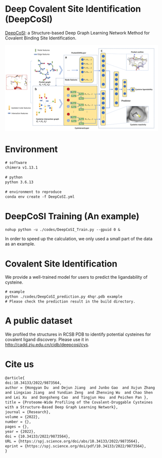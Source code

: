 # Deep Covalent Site Identification (DeepCoSI)
  [DeepCoSI](https://spj.science.org/doi/abs/10.34133/2022/9873564): a Structure-based Deep Graph Learning Network Method for Covalent Binding Site Identification.
  
![error](https://github.com/Brian-hongyan/DeepCoSI/blob/main/deepcosi.jpg)


# Environment
```
# software
chimera v1.13.1

# python
python 3.6.13

# environment to reproduce
conda env create -f DeepCoSI.yml
```


# DeepCoSI Training (An example)
```
nohup python -u ./codes/DeepCoSI_Train.py --gpuid 0 &
```
In order to speed up the calculation, we only used a small part of the data as an example.

# Covalent Site Identification 
We provide a well-trained model for users to predict the ligandability of cysteine.

```
# example
python ./codes/DeepCoSI_prediction.py 4hqr.pdb example
# Please check the prediction result in the build directory.
```
# A public dataset
We profiled the structures in RCSB PDB to identify potential cysteines for covalent ligand discovery. Please use it in http://cadd.zju.edu.cn/cidb/deepcosi/cys.

# Cite us
```
@article{
doi:10.34133/2022/9873564,
author = {Hongyan Du  and Dejun Jiang  and Junbo Gao  and Xujun Zhang  and Lingxiao Jiang  and Yundian Zeng  and Zhenxing Wu  and Chao Shen  and Lei Xu  and Dongsheng Cao  and Tingjun Hou  and Peichen Pan },
title = {Proteome-Wide Profiling of the Covalent-Druggable Cysteines with a Structure-Based Deep Graph Learning Network},
journal = {Research},
volume = {2022},
number = {},
pages = {},
year = {2022},
doi = {10.34133/2022/9873564},
URL = {https://spj.science.org/doi/abs/10.34133/2022/9873564},
eprint = {https://spj.science.org/doi/pdf/10.34133/2022/9873564},
}
```


